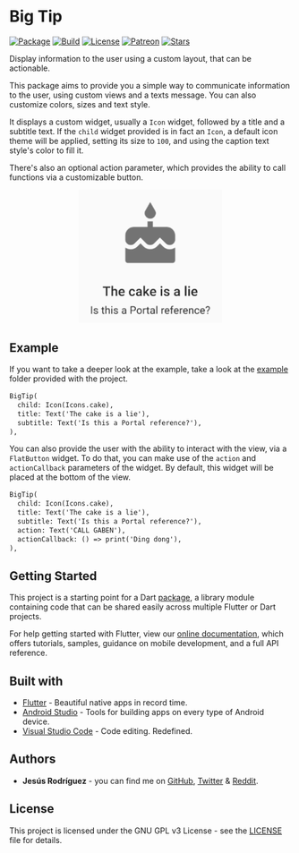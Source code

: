 # Big Tip

[![Package](https://img.shields.io/pub/v/big_tip.svg?style=for-the-badge)](https://pub.dartlang.org/packages/big_tip)
[![Build](https://img.shields.io/github/workflow/status/jesusrp98/big_tip/Flutter%20Package%20CI?style=for-the-badge)](https://github.com/jesusrp98/big_tip/actions)
[![License](https://img.shields.io/github/license/jesusrp98/big_tip.svg?style=for-the-badge)](https://www.gnu.org/licenses/gpl-3.0.en.html)
[![Patreon](https://img.shields.io/badge/Support-Patreon-orange.svg?style=for-the-badge)](https://www.patreon.com/jesusrp98)
[![Stars](https://img.shields.io/github/stars/jesusrp98/big_tip.svg?style=for-the-badge)](https://github.com/jesusrp98/big_tip/stargazers)

Display information to the user using a custom layout, that can be actionable.

This package aims to provide you a simple way to communicate information to the user, using custom views and a texts message. You can also customize colors, sizes and text style.

It displays a custom widget, usually a `Icon` widget, followed by a title and a subtitle text. If the `child` widget provided is in fact an `Icon`, a default icon theme will be applied, setting its size to `100`, and using the caption text style's color to fill it.

There's also an optional action parameter, which provides the ability to call functions via a customizable button.

<p align="center">
  <img src="https://raw.githubusercontent.com/jesusrp98/big_tip/master/screenshots/0.png" width="256">
</p>

## Example

If you want to take a deeper look at the example, take a look at the [example](https://github.com/jesusrp98/big_tip/tree/master/example) folder provided with the project.

```
BigTip(
  child: Icon(Icons.cake),
  title: Text('The cake is a lie'),
  subtitle: Text('Is this a Portal reference?'),
),
```

You can also provide the user with the ability to interact with the view, via a `FlatButton` widget. To do that, you can make use of the `action` and `actionCallback` parameters of the widget. By default, this widget will be placed at the bottom of the view.

```
BigTip(
  child: Icon(Icons.cake),
  title: Text('The cake is a lie'),
  subtitle: Text('Is this a Portal reference?'),
  action: Text('CALL GABEN'),
  actionCallback: () => print('Ding dong'),
),
```

## Getting Started

This project is a starting point for a Dart [package](https://flutter.io/developing-packages/), a library module containing code that can be shared easily across multiple Flutter or Dart projects.

For help getting started with Flutter, view our [online documentation](https://flutter.io/docs), which offers tutorials, samples, guidance on mobile development, and a full API reference.

## Built with

- [Flutter](https://flutter.dev/) - Beautiful native apps in record time.
- [Android Studio](https://developer.android.com/studio/index.html/) - Tools for building apps on every type of Android device.
- [Visual Studio Code](https://code.visualstudio.com/) - Code editing. Redefined.

## Authors

- **Jesús Rodríguez** - you can find me on [GitHub](https://github.com/jesusrp98), [Twitter](https://twitter.com/jesusrp98) & [Reddit](https://www.reddit.com/user/jesusrp98).

## License

This project is licensed under the GNU GPL v3 License - see the [LICENSE](LICENSE) file for details.
